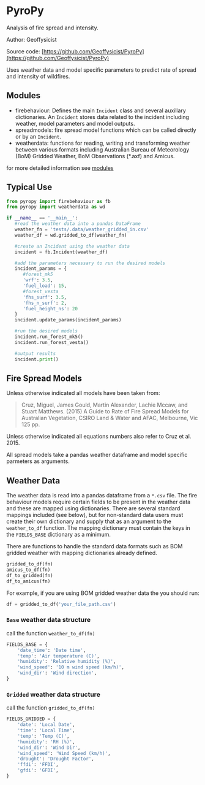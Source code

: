 # PyroPy
Analysis of fire spread and intensity.

Author: Geoffysicist

Source code: [https://github.com/Geoffysicist/PyroPy](https://github.com/Geoffysicist/PyroPy)

Uses weather data and model specific parameters to predict rate of spread and intensity of wildfires.

## Modules
 - firebehaviour: Defines the main `Incident` class and several auxillary dictionaries. An `Incident` stores data related to the incident including weather, model parameters and model outputs.
 - spreadmodels: fire spread model functions which can be called directly or by an `Incident`.
 - weatherdata: functions for reading, writing and transforming weather between various formats including Australian Bureau of Meteorology (BoM) Gridded Weather, BoM Observations (*.axf) and Amicus.


for more detailed information see [modules](modules.md)

## Typical Use
```python
from pyropy import firebehaviour as fb
from pyropy import weatherdata as wd

if __name__ == '__main__':
   #read the weather data into a pandas DataFrame
   weather_fn = 'tests/.data/weather_gridded_in.csv'
   weather_df = wd.gridded_to_df(weather_fn)

   #create an Incident using the weather data
   incident = fb.Incident(weather_df)

   #add the parameters necessary to run the desired models
   incident_params = {
      #forest_mk5
      'wrf': 3.5,
      'fuel_load': 15,
      #forest_vesta
      'fhs_surf': 3.5,
      'fhs_n_surf': 2,
      'fuel_height_ns': 20
   }
   incident.update_params(incident_params)

   #run the desired models
   incident.run_forest_mk5()
   incident.run_forest_vesta()

   #output results
   incident.print()
```

## Fire Spread Models
Unless otherwise indicated all models have been taken from:
> Cruz, Miguel, James Gould, Martin Alexander, Lachie Mccaw, and Stuart Matthews. 
(2015) A Guide to Rate of Fire Spread Models for Australian Vegetation, 
CSIRO Land & Water and AFAC, Melbourne, Vic 125 pp. 

Unless otherwise indicated all equations numbers also refer to Cruz et al. 2015.

All spread models take a pandas weather dataframe and model specific 
parmeters as arguments.

## Weather Data
The weather data is read into a pandas dataframe from a `*.csv` file.
The fire behaviour models require certain fields to be present in the weather data and these are mapped using dictionaries.
There are several standard mappings included (see below), but for non-standard data users must create their own dictionary and supply that as an argument to the `weather_to_df` function. The mapping dictionary must contain the keys in the `FIELDS_BASE` dictionary as a minimum.

There are functions to handle the standard data formats such as BOM gridded weather with mapping dictionaries already defined.
```python
gridded_to_df(fn)
amicus_to_df(fn)
df_to_gridded(fn)
df_to_amicus(fn)
```

For example, if you are using BOM gridded weather data the you should run:
```python
df = gridded_to_df('your_file_path.csv')
```

### `Base` weather data structure
call the function `weather_to_df(fn)`
```python
FIELDS_BASE = {
    'date_time': 'Date time',
    'temp': 'Air temperature (C)',
    'humidity': 'Relative humidity (%)',
    'wind_speed': '10 m wind speed (km/h)',
    'wind_dir': 'Wind direction',
}
```

### `Gridded` weather data structure
call the function `gridded_to_df(fn)`
```python
FIELDS_GRIDDED = {
    'date': 'Local Date',
    'time': 'Local Time',
    'temp': 'Temp (C)',
    'humidity': 'RH (%)',
    'wind_dir': 'Wind Dir',
    'wind_speed': 'Wind Speed (km/h)',
    'drought': 'Drought Factor',
    'ffdi': 'FFDI',
    'gfdi': 'GFDI',
}
```